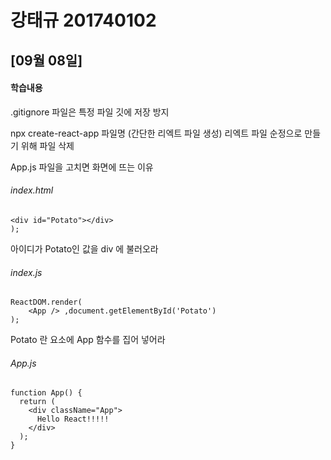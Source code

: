 # 강태규 201740102

## [09월 08일]
#### 학습내용
.gitignore 파일은 특정 파일 깃에 저장 방지

npx create-react-app 파일명 (간단한 리엑트 파일 생성)
리엑트 파일 순정으로 만들기 위해 파일 삭제
 
 App.js 파일을 고치면 화면에 뜨는 이유

###### index.html
```
<div id="Potato"></div>
);
```
아이디가 Potato인 값을 div 에 불러오라

###### index.js
```
ReactDOM.render(
    <App /> ,document.getElementById('Potato')
);
```

Potato 란 요소에 App 함수를 집어 넣어라

###### App.js
```
function App() {
  return (
    <div className="App">
      Hello React!!!!! 
    </div>
  );
}
```


